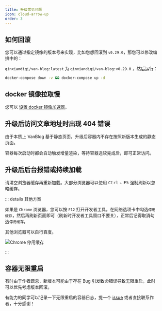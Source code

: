 ```yaml
---
title: 升级常见问题
icon: cloud-arrow-up
order: 3
---
```


## 如何回滚

您可以通过指定镜像的版本号来实现，比如您想回滚到 `v0.29.0`，那您可以修改编排中的：

`qinxiandiqi/van-blog:latest` 为 `qinxiandiqi/van-blog:v0.29.0` ，然后运行：

```bash
docker-compose down -v && docker-compose up -d
```

## docker 镜像拉取慢

您可以 [设置 docker 镜像加速器](https://www.runoob.com/docker/docker-mirror-acceleration.html)。

## 升级后访问文章地址时出现 404 错误

由于本质上 VanBlog 基于静态页面，升级后容器内不存在按照新版本生成的静态页面。

容器每次启动时都会自动触发增量渲染，等待容器选软完成后，即可正常访问。

## 升级后后台报错或持续加载

请清空浏览器缓存再重新加载。大部分浏览器可以使用 <kbd>Ctrl</kbd> + <kbd>F5</kbd> 强制刷新以忽略缓存。

::: details 其他方案

如果是 `Chrome` 浏览器，您可以按 `F12` 打开开发者工具。在网络选项卡中勾选`停用缓存`，然后再刷新页面即可（刷新时开发者工具窗口不要关），正常后记得取消勾选`停用缓存`。

其他浏览器可以自行百度。

![Chrome 停用缓存](https://www.mereith.com/static/img/5efb32214a31c1003df5eeba217a5586.clipboard-2022-09-03.png)

:::

## 容器无限重启

有时由于作者疏忽，新版本可能由于存在 Bug 引发致命错误导致无限重启，此时可以优先考虑版本回滚。

有能力的同学可以记录一下无限重启的容器日志，提一个 [issue](https://github.com/Mereithhh/van-blog/issues/new/choose) 或者直接联系作者，十分感谢！
